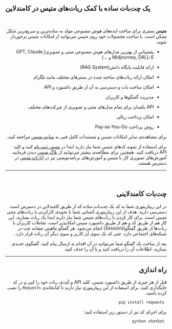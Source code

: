 ## یک چت‌بات ساده با کمک ربات‌های متیس در کامندلاین

<br>

<div  dir="rtl">

**متیس** بستری برای ساخت ایده‌های هوش مصنوعی مولد به ساده‌ترین و سریع‌ترین شکل ممکن است. با ساخت محصولات خود روی متیس می‌توانید از امکانات متیس برخوردار شوید.

- پشتیبانی از بهترین مدل‌های هوش مصنوعی متنی و تصویری(GPT, Claude, Midjourney, DALL-E و ...)

- ارائه قابلیت پایگاه دانش(RAG System)

- امکان ارائه‌ ربات‌های ساخته شده در بسترهای مختلف مانند تلگرام

- امکان ساخت بات و دسترسی به آن از طریق داشبورد و API

- مدیریت گفتگوها و کاربران

- API یکسان برای تمام مدل‌های متنی و تصویری از شرکت‌های مختلف

- امکان پرداخت ریالی

- روش پرداخت Pay-as-You-Go

برای مشاهده‌ی سایر امکانات متیس و مستندات کامل فنی به [سایت متیس](https://metisai.ir) مراجعه کنید.

برای استفاده از نمونه‌ کدهای متیس شما نیاز دارید ابتدا در [متیس ثبت نام](https://console.metisai.ir) کنید  و کلید API دریافت کنید.
همچنین برای مطالعه‌ی بیشتر می‌توانید از [بلاگ متیس](https://metisai.ir/blog) دیدن فرمایید.
آموزش‌های تصویری کار با متیس و آموزش‌های برنامه‌نویسی نیز در [آپارات متیس](https://www.aparat.com/metis_ai) در دسترس هستند.

---

<br>

## چت‌بات کامندلاینی

در این ریپازیتوری شما به کد یک چت‌بات ساده که از طریق کامندلاین در دسترس است دسترسی دارید. هدف از این ریپازیتوری آشنایی شما با نحوه‌ی کارکردن با ربات‌های متنی متیس است. برای کار کردن با ربات‌های متیس شما نیاز دارید ابتدا یک ربات بسازید، این کار هم از طریق کد و هم از طریق داشبورد متیس امکانپذیر است. تعاملات کاربران با ربات‌ها از طریق گفتگو)(Session) انجام می‌شود. هر گفتگو ماهیتی مشابه چت در شبکه‌های اجتماعی دارد. چتی که یک سوی آن کاربر و سوی دیگر آن ربات قرار دارد. 

بعد از ساخت یک گفتگو شما می‌توانید در آن اقدام به ارسال پیام کنید. گفتگوی جدیدی بسازید، اطلاعات آن را دریافت کنید و یا آن را حذف کنید.

---
## راه اندازی
قبل از هر چیزی از طریق داشبورد متیس، کلید API و آی‌دی ربات خود را کپی و در کد جایگذاری کنید. برای استفاده از این رپیازیتوری نیاز دارید تا کتابخانه‌ی `Requests` را نصب کرده باشید. 

``` pip install requests```

برای اجرای کد نیز از دستور زیر استفاده کنید:

``` python chatbot```

</div>